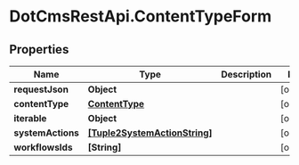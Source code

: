 # DotCmsRestApi.ContentTypeForm

## Properties

Name | Type | Description | Notes
------------ | ------------- | ------------- | -------------
**requestJson** | **Object** |  | [optional] 
**contentType** | [**ContentType**](ContentType.md) |  | [optional] 
**iterable** | **Object** |  | [optional] 
**systemActions** | [**[Tuple2SystemActionString]**](Tuple2SystemActionString.md) |  | [optional] 
**workflowsIds** | **[String]** |  | [optional] 


